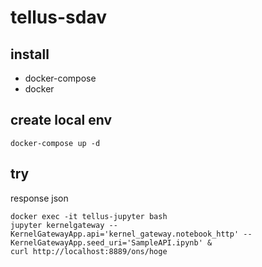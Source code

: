 # tellus-sdav

## install
- docker-compose
- docker

## create local env
```
docker-compose up -d
```

## try
response json
```
docker exec -it tellus-jupyter bash
jupyter kernelgateway --KernelGatewayApp.api='kernel_gateway.notebook_http' --KernelGatewayApp.seed_uri='SampleAPI.ipynb' &
curl http://localhost:8889/ons/hoge
```

